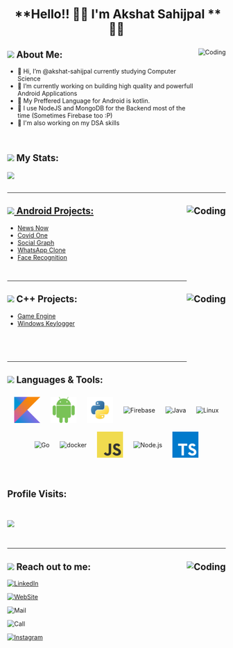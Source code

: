 # <p align="center">️ **Hello!! 👋👋 I'm Akshat Sahijpal ** 🎯️🚀️ </p> 
<img align="right" alt="Coding" height="250" src="https://media.giphy.com/media/QaMhVZVwOvDiw/giphy.gif">

## <img src="https://media.giphy.com/media/SS8CV2rQdlYNLtBCiF/giphy.gif" width="30"> **About Me:**

- 👋 Hi, I’m @akshat-sahijpal currently studying Computer Science
- 👀 I’m currently working on building high quality and powerfull Android Applications  
- 🌱 My Preffered Language for Android is kotlin.
- 💞️ I use NodeJS and MongoDB for the Backend most of the time (Sometimes Firebase too :P)
- 👀 I'm also working on my DSA skills  
<br/>

## <img src="https://media.giphy.com/media/VTErXIe8Q2kf0vMk11/giphy.gif" width="30"> **My Stats:**
   <img align="center" src="https://github-readme-streak-stats.herokuapp.com/?user=akshat-sahijpal&theme=vue-dark&hide_border=true"/>
      <br/>
   <br/>
<a href="https://github.com/akshat-sahijpal">

---

## <img src="https://media.giphy.com/media/IdD0bks4rFVA4PXCXn/giphy.gif" width="30"> **Android Projects:** <img align="right" alt="Coding" height="200"  src="https://media.giphy.com/media/Lmy23L3RkJ0sEWokRN/giphy.gif">
- [News Now](https://github.com/akshat-sahijpal/News-Now)
- [Covid One](https://github.com/akshat-sahijpal/Covid-One)
- [Social Graph](https://github.com/akshat-sahijpal/Social-Graph)
- [WhatsApp Clone](https://github.com/akshat-sahijpal/Watsapp-Clone)
- [Face Recognition](https://github.com/akshat-sahijpal/Face-Recognition)

<br/>

---

## <img src="https://media.giphy.com/media/IdD0bks4rFVA4PXCXn/giphy.gif" width="30"> **C++ Projects:** <img align="right" alt="Coding" height="200" src="https://pluralsight.imgix.net/paths/path-icons/c-plus-plus-93c7ddd5cc.png">
- [Game Engine](https://github.com/akshat-sahijpal/Game-Engine)
- [Windows Keylogger](https://github.com/akshat-sahijpal/Windows-KeyLogger)
<br>
<br>
<br/>

---
## <img src="https://media.giphy.com/media/hY2reRurgUNekafQ45/giphy.gif" width="30"> **Languages & Tools:**

<p align="center">
  <img align="center" style="margin: 10px" src="https://raw.githubusercontent.com/github/explore/80688e429a7d4ef2fca1e82350fe8e3517d3494d/topics/kotlin/kotlin.png" alt="Kotlin" width="60" />
   <img align="center" style="margin: 10px" src="https://raw.githubusercontent.com/github/explore/80688e429a7d4ef2fca1e82350fe8e3517d3494d/topics/android/android.png" alt="Android" width="60" /> 
 <img align="center" style="margin: 10px" src="https://raw.githubusercontent.com/github/explore/80688e429a7d4ef2fca1e82350fe8e3517d3494d/topics/python/python.png" alt="Python" width="60"  />
    <img align="center" style="margin: 10px" src="https://www.vectorlogo.zone/logos/firebase/firebase-icon.svg" alt="Firebase" width="60" />
    <img align="center" style="margin: 10px" src="https://cdn4.iconfinder.com/data/icons/logos-and-brands/512/181_Java_logo_logos-128.png" alt="Java" width="60"/>
 <img align="center" style="margin: 10px" src="https://cdn3.iconfinder.com/data/icons/logos-brands-3/24/logo_brand_brands_logos_linux-512.png" alt="Linux" width="60"  />
    <img align="center" style="margin: 10px" src="https://rawcdn.githack.com/devicons/devicon/9c6bfdb9783cdfe1018666ed76adcfd3eab6fad6/icons/go/go-original.svg" alt="Go" width="60"  />
     <img align="center" style="margin: 10px" src="https://rawcdn.githack.com/devicons/devicon/9c6bfdb9783cdfe1018666ed76adcfd3eab6fad6/icons/docker/docker-original-wordmark.svg" alt="docker" width="60"  />
  <img align="center" style="margin: 10px" src="https://raw.githubusercontent.com/github/explore/80688e429a7d4ef2fca1e82350fe8e3517d3494d/topics/javascript/javascript.png" alt="JavaScript" width="60"  />
  <img align="center" style="margin: 10px" src="https://rawcdn.githack.com/devicons/devicon/9c6bfdb9783cdfe1018666ed76adcfd3eab6fad6/icons/nodejs/nodejs-original-wordmark.svg" alt="Node.js" width="60"  />
 <img align="center" style="margin: 10px" src="https://raw.githubusercontent.com/github/explore/80688e429a7d4ef2fca1e82350fe8e3517d3494d/topics/typescript/typescript.png" alt="TypeScript" width="60"  />
</p>
<br/>

##  **Profile Visits:**

<br />

![](https://komarev.com/ghpvc/?username=akshat-sahijpal&style=flat-square)

<br />

---

## <img src="https://media.giphy.com/media/SxEpEO1DO7ngPVwDof/giphy.gif" width="30"> **Reach out to me:** ️ <img align="right" alt="Coding" height="200" src="https://media.giphy.com/media/26FPJGjhefSJuaRhu/giphy.gif">

[![LinkedIn](https://img.shields.io/badge/LinkedIn-akshat%20sahijpal-informationl?labelColor=black&logo=linkedin&logoColor=0077b5&&color=#0077b5%22)](https://www.linkedin.com/in/akshat-sahijpal-651b441a6/)


[![WebSite](https://img.shields.io/badge/website-WebSite-informationl?labelColor=black&logo=Web&logoColor=0077b5&&color=#0077b5%22)](https://akshat-sahijpal.github.io/Akshat-Portfolio/)

![Mail](https://img.shields.io/badge/Email-ofakshat2001@gmail.com-informationl?&labelColor=black&logo=gmail&logoColor=0077b5&&color=#0077b5%22)

![Call](https://img.shields.io/badge/Phone-+91%209501199411-informationl?&labelColor=black&logo=call&logoColor=0077b5&&color=#0077b5%22)

[![Instagram](https://img.shields.io/badge/Instagram-akshat%20sahijpal-informationl?labelColor=black&logo=instagram&logoColor=0077b5&&color=#0077b5%22)](https://www.instagram.com/im_akshat2001/)
